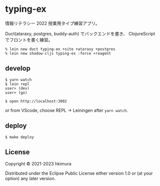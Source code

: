 # typing-ex

情報リテラシー 2022 授業用タイプ練習アプリ。

Duct(ataraxy, postgres, buddy-auth) でバックエンドを書き、
ClojureScript でフロントを書く練習。

    % lein new duct typing-ex +site +ataraxy +postgres
    % lein new shadow-cljs typing-ex :force +reagent

## develop

```shell
$ yarn watch
$ lein repl
user> (dev)
user> (go)

$ open http://localhost:3002
```

or from VScode, choose  REPL -> Leiningen after `yarn watch`.

## deploy

    $ make deploy

## License

Copyright © 2021-2023 hkimura

Distributed under the Eclipse Public License either version 1.0 or (at
your option) any later version.

